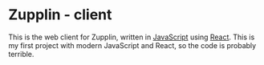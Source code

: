 # Zupplin - client

This is the web client for Zupplin, written in [JavaScript](https://developer.mozilla.org/en-US/docs/Web/JavaScript) using [React](https://reactjs.org/).
This is my first project with modern JavaScript and React, so the code is probably terrible.
